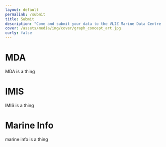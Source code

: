 ```yaml
---
layout: default
permalink: /submit
title: Submit
description: "Come and submit your data to the VLIZ Marine Data Centre. We offer a range of services to support the FAIR principles of data management. Learn more about our services and how they can help you in your research."
cover: /assets/media/img/cover/graph_concept_art.jpg
curly: false
---
```


# MDA

MDA is a thing

# IMIS

IMIS is a thing

# Marine Info

marine info is a thing
